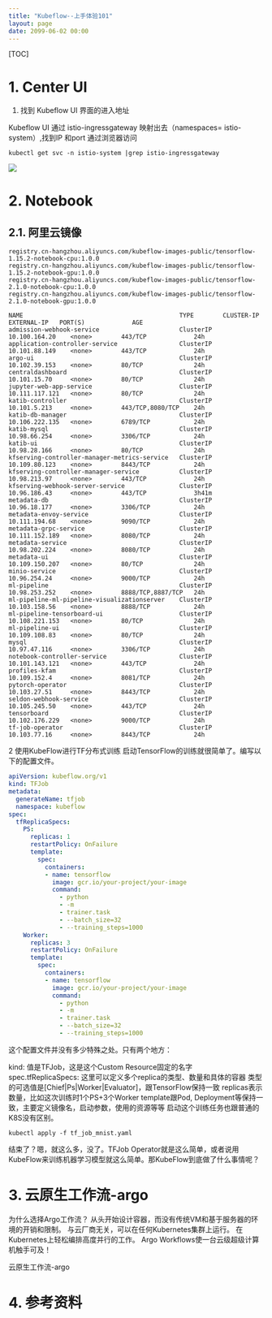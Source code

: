 ```yaml
---
title: "Kubeflow--上手体验101"
layout: page
date: 2099-06-02 00:00
---
```


[TOC]

# 1. Center UI
1. 找到 Kubeflow UI 界面的进入地址

Kubeflow UI  通过  istio-ingressgateway 映射出去（namespaces= istio-system）,找到IP 和port 通过浏览器访问

```shell
kubectl get svc -n istio-system |grep istio-ingressgateway
```
![](https://www.kubeflow.org/docs/images/central-ui.png)



# 2. Notebook

## 2.1. 阿里云镜像

```
registry.cn-hangzhou.aliyuncs.com/kubeflow-images-public/tensorflow-1.15.2-notebook-cpu:1.0.0
registry.cn-hangzhou.aliyuncs.com/kubeflow-images-public/tensorflow-1.15.2-notebook-gpu:1.0.0
registry.cn-hangzhou.aliyuncs.com/kubeflow-images-public/tensorflow-2.1.0-notebook-cpu:1.0.0
registry.cn-hangzhou.aliyuncs.com/kubeflow-images-public/tensorflow-2.1.0-notebook-gpu:1.0.0
```


```
NAME                                           TYPE        CLUSTER-IP       EXTERNAL-IP   PORT(S)             AGE
admission-webhook-service                      ClusterIP   10.100.164.20    <none>        443/TCP             24h
application-controller-service                 ClusterIP   10.101.88.149    <none>        443/TCP             24h
argo-ui                                        ClusterIP   10.102.39.153    <none>        80/TCP              24h
centraldashboard                               ClusterIP   10.101.15.70     <none>        80/TCP              24h
jupyter-web-app-service                        ClusterIP   10.111.117.121   <none>        80/TCP              24h
katib-controller                               ClusterIP   10.101.5.213     <none>        443/TCP,8080/TCP    24h
katib-db-manager                               ClusterIP   10.106.222.135   <none>        6789/TCP            24h
katib-mysql                                    ClusterIP   10.98.66.254     <none>        3306/TCP            24h
katib-ui                                       ClusterIP   10.98.28.166     <none>        80/TCP              24h
kfserving-controller-manager-metrics-service   ClusterIP   10.109.80.123    <none>        8443/TCP            24h
kfserving-controller-manager-service           ClusterIP   10.98.213.97     <none>        443/TCP             24h
kfserving-webhook-server-service               ClusterIP   10.96.186.43     <none>        443/TCP             3h41m
metadata-db                                    ClusterIP   10.96.18.177     <none>        3306/TCP            24h
metadata-envoy-service                         ClusterIP   10.111.194.68    <none>        9090/TCP            24h
metadata-grpc-service                          ClusterIP   10.111.152.189   <none>        8080/TCP            24h
metadata-service                               ClusterIP   10.98.202.224    <none>        8080/TCP            24h
metadata-ui                                    ClusterIP   10.109.150.207   <none>        80/TCP              24h
minio-service                                  ClusterIP   10.96.254.24     <none>        9000/TCP            24h
ml-pipeline                                    ClusterIP   10.98.253.252    <none>        8888/TCP,8887/TCP   24h
ml-pipeline-ml-pipeline-visualizationserver    ClusterIP   10.103.158.56    <none>        8888/TCP            24h
ml-pipeline-tensorboard-ui                     ClusterIP   10.108.221.153   <none>        80/TCP              24h
ml-pipeline-ui                                 ClusterIP   10.109.108.83    <none>        80/TCP              24h
mysql                                          ClusterIP   10.97.47.116     <none>        3306/TCP            24h
notebook-controller-service                    ClusterIP   10.101.143.121   <none>        443/TCP             24h
profiles-kfam                                  ClusterIP   10.109.152.4     <none>        8081/TCP            24h
pytorch-operator                               ClusterIP   10.103.27.51     <none>        8443/TCP            24h
seldon-webhook-service                         ClusterIP   10.105.245.50    <none>        443/TCP             24h
tensorboard                                    ClusterIP   10.102.176.229   <none>        9000/TCP            24h
tf-job-operator                                ClusterIP   10.103.77.16     <none>        8443/TCP            24h
```



2 使用KubeFlow进行TF分布式训练
启动TensorFlow的训练就很简单了。编写以下的配置文件。
```yml
apiVersion: kubeflow.org/v1
kind: TFJob
metadata:
  generateName: tfjob
  namespace: kubeflow
spec:
  tfReplicaSpecs:
    PS:
      replicas: 1
      restartPolicy: OnFailure
      template:
        spec:
          containers:
          - name: tensorflow
            image: gcr.io/your-project/your-image
            command:
              - python
              - -m
              - trainer.task
              - --batch_size=32
              - --training_steps=1000
    Worker:
      replicas: 3
      restartPolicy: OnFailure
      template:
        spec:
          containers:
          - name: tensorflow
            image: gcr.io/your-project/your-image
            command:
              - python
              - -m
              - trainer.task
              - --batch_size=32
              - --training_steps=1000
```
这个配置文件并没有多少特殊之处。只有两个地方：

kind: 值是TFJob，这是这个Custom Resource固定的名字
spec.tfReplicaSpecs: 这里可以定义多个replica的类型、数量和具体的容器
类型的可选值是[Chief|Ps|Worker|Evaluator]，跟TensorFlow保持一致
replicas表示数量，比如这次训练时1个PS+3个Worker
template跟Pod, Deployment等保持一致，主要定义镜像名，启动参数，使用的资源等等
启动这个训练任务也跟普通的K8S没有区别。

```shell
kubectl apply -f tf_job_mnist.yaml
```

结束了？嗯，就这么多，没了。TFJob Operator就是这么简单，或者说用KubeFlow来训练机器学习模型就这么简单。那KubeFlow到底做了什么事情呢？


# 3. 云原生工作流-argo
为什么选择Argo工作流？
从头开始设计容器，而没有传统VM和基于服务器的环境的开销和限制。
与云厂商无关，可以在任何Kubernetes集群上运行。
在Kubernetes上轻松编排高度并行的工作。
Argo Workflows使一台云级超级计算机触手可及！

云原生工作流-argo

# 4. 参考资料